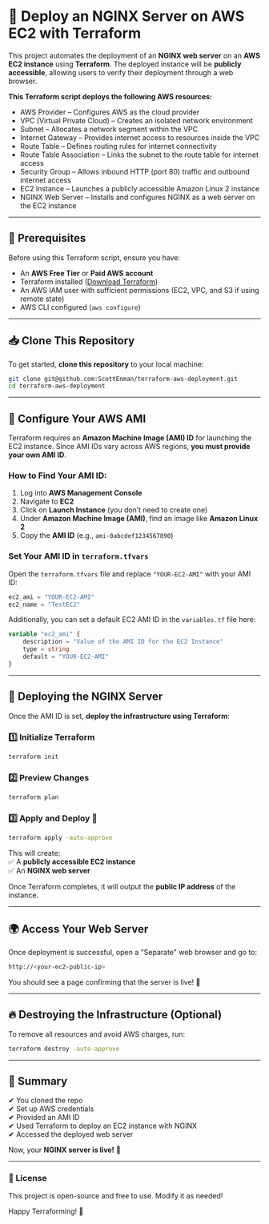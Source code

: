 # 🚀 Deploy an NGINX Server on AWS EC2 with Terraform  

This project automates the deployment of an **NGINX web server** on an **AWS EC2 instance** using **Terraform**. The deployed instance will be **publicly accessible**, allowing users to verify their deployment through a web browser.

**This Terraform script deploys the following AWS resources:**

- AWS Provider – Configures AWS as the cloud provider
- VPC (Virtual Private Cloud) – Creates an isolated network environment
- Subnet – Allocates a network segment within the VPC
- Internet Gateway – Provides internet access to resources inside the VPC
- Route Table – Defines routing rules for internet connectivity
- Route Table Association – Links the subnet to the route table for internet access
- Security Group – Allows inbound HTTP (port 80) traffic and outbound internet access
- EC2 Instance – Launches a publicly accessible Amazon Linux 2 instance
- NGINX Web Server – Installs and configures NGINX as a web server on the EC2 instance

---

## 📌 Prerequisites  

Before using this Terraform script, ensure you have:  

- An **AWS Free Tier** or **Paid AWS account**  
- Terraform installed ([Download Terraform](https://developer.hashicorp.com/terraform/downloads))  
- An AWS IAM user with sufficient permissions (EC2, VPC, and S3 if using remote state)  
- AWS CLI configured (`aws configure`)  

---

## 📥 Clone This Repository  

To get started, **clone this repository** to your local machine:  

```bash
git clone git@github.com:ScottEnman/terraform-aws-deployment.git
cd terraform-aws-deployment
```

---

## 🔧 Configure Your AWS AMI  

Terraform requires an **Amazon Machine Image (AMI) ID** for launching the EC2 instance. Since AMI IDs vary across AWS regions, **you must provide your own AMI ID**.  

### How to Find Your AMI ID:  

1. Log into **AWS Management Console**  
2. Navigate to **EC2**  
3. Click on **Launch Instance** (you don’t need to create one)  
4. Under **Amazon Machine Image (AMI)**, find an image like **Amazon Linux 2**  
5. Copy the **AMI ID** (e.g., `ami-0abcdef1234567890`)  

### Set Your AMI ID in `terraform.tfvars`  

Open the `terraform.tfvars` file and replace `"YOUR-EC2-AMI"` with your AMI ID:  

```terraform
ec2_ami = "YOUR-EC2-AMI"
ec2_name = "TestEC2"
```

Additionally, you can set a default EC2 AMI ID in the `variables.tf` file here:

```terraform
variable "ec2_ami" {
    description = "Value of the AMI ID for the EC2 Instance"
    type = string
    default = "YOUR-EC2-AMI"
}
```

---

## 🚀 Deploying the NGINX Server  

Once the AMI ID is set, **deploy the infrastructure using Terraform**:  

### 1️⃣ Initialize Terraform  
```bash
terraform init
```

### 2️⃣ Preview Changes  
```bash
terraform plan
```

### 3️⃣ Apply and Deploy 🚀  
```bash
terraform apply -auto-approve
```

This will create:  
✅ A **publicly accessible EC2 instance**  
✅ An **NGINX web server**  

Once Terraform completes, it will output the **public IP address** of the instance.  

---

## 🌍 Access Your Web Server  

Once deployment is successful, open a "Separate" web browser and go to:  

```bash
http://<your-ec2-public-ip>
```

You should see a page confirming that the server is live! 🎉  

---

## 🔥 Destroying the Infrastructure (Optional)  

To remove all resources and avoid AWS charges, run:  

```bash
terraform destroy -auto-approve
```

---

## 🎯 Summary  

✔ You cloned the repo  
✔ Set up AWS credentials  
✔ Provided an AMI ID  
✔ Used Terraform to deploy an EC2 instance with NGINX  
✔ Accessed the deployed web server  

Now, your **NGINX server is live!** 🚀  

---

### 📜 License  

This project is open-source and free to use. Modify it as needed!  

Happy Terraforming! 🎉
